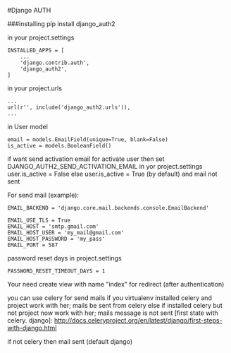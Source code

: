 #Django AUTH

###installing
    pip install django_auth2

in your project.settings

    INSTALLED_APPS = [
        ...
        'django.contrib.auth',
        'django_auth2',
    ]

in your project.urls

    ...
    url(r'', include('django_auth2.urls')),
    ...

in User model

    email = models.EmailField(unique=True, blank=False)
    is_active = models.BooleanField()


if want send activation email for activate user
then set DJANGO_AUTH2_SEND_ACTIVATION_EMAIL in yor project.settings user.is_active = False
else user.is_active = True (by default) and mail not sent

For send mail (example):

    EMAIL_BACKEND = 'django.core.mail.backends.console.EmailBackend'

    EMAIL_USE_TLS = True
    EMAIL_HOST = 'smtp.gmail.com'
    EMAIL_HOST_USER = 'my_mail@gmail.com'
    EMAIL_HOST_PASSWORD = 'my_pass'
    EMAIL_PORT = 587

password reset days in project.settings

    PASSWORD_RESET_TIMEOUT_DAYS = 1

Your need create view with name "index" for redirect (after authentication)


you can use celery for send mails
if you virtualenv installed celery and project work with her;
  mails be sent from celery
else if installed celery but not project now work with her;
  mails message is not sent
[first state with celery. django]: http://docs.celeryproject.org/en/latest/django/first-steps-with-django.html

if not celery then mail sent (default django)
